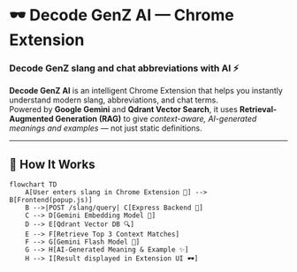 # 🕶️ Decode GenZ AI — Chrome Extension

### Decode GenZ slang and chat abbreviations with AI ⚡

**Decode GenZ AI** is an intelligent Chrome Extension that helps you instantly understand modern slang, abbreviations, and chat terms.  
Powered by **Google Gemini** and **Qdrant Vector Search**, it uses **Retrieval-Augmented Generation (RAG)** to give *context-aware, AI-generated meanings and examples* — not just static definitions.

---

## 🧠 How It Works

```mermaid
flowchart TD
    A[User enters slang in Chrome Extension 💬] --> B[Frontend(popup.js)]
    B -->|POST /slang/query| C[Express Backend 🚀]
    C --> D[Gemini Embedding Model 🧩]
    D --> E[Qdrant Vector DB 🔍]
    E --> F[Retrieve Top 3 Context Matches]
    F --> G[Gemini Flash Model 🤖]
    G --> H[AI-Generated Meaning & Example ✨]
    H --> I[Result displayed in Extension UI 🕶️]
